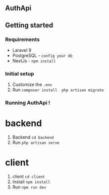 ## AuthApi

## Getting started

### Requirements

- Laravel 9 
- PostgreSQL - `config your db`
- NextJs - `npm install `
### Initial setup

1. Customize the `.env`
2. Run `composer install  php artisan migrate`

### Running AuthApi ! 

# backend
1. Backend `cd backend`
2. Run `php artisan serve`

# client
1. client `cd client`
2. Install `npm install`
3. Run `npm run dev`
   
   



